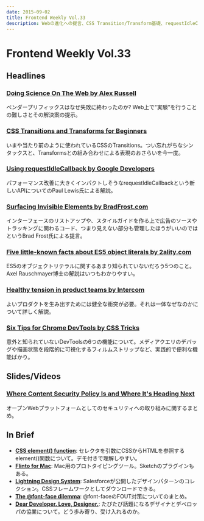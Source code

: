 ```yaml
---
date: 2015-09-02
title: Frontend Weekly Vol.33
description: Webの進化への提言、CSS Transition/Transform基礎、requestIdleCallback、他計13リンク
---
```


# Frontend Weekly Vol.33

## Headlines

### [Doing Science On The Web by Alex Russell](https://medium.com/@slightlylate/doing-science-on-the-web-af26d9be2faa)

ベンダープリフィックスはなぜ失敗に終わったのか? Web上で"実験"を行うことの難しさとその解決案の提示。

### [CSS Transitions and Transforms for Beginners](https://robots.thoughtbot.com/transitions-and-transforms)

いまや当たり前のように使われているCSSのTransitions。つい忘れがちなシンタックスと、Transformsとの組み合わせによる表現のおさらいを今一度。

### [Using requestIdleCallback by Google Developers](https://developers.google.com/web/updates/2015/08/27/using-requestidlecallback)

パフォーマンス改善に大きくインパクトしそうなrequestIdleCallbackという新しいAPIについてのPaul Lewis氏による解説。

### [Surfacing Invisible Elements by BradFrost.com](http://bradfrost.com/blog/post/surfacing-invisible-elements/)

インターフェースのリストアップや、スタイルガイドを作る上で広告のソースやトラッキングに関わるコード、つまり見えない部分も管理したほうがいいのではというBrad Frost氏による提言。

### [Five little-known facts about ES5 object literals by 2ality.com](http://www.2ality.com/2015/08/object-literals-es5.html)

ES5のオブジェクトリテラルに関するあまり知られていないだろう5つのこと。Axel Rauschmayer博士の解説はいつもわかりやすい。

### [Healthy tension in product teams by Intercom](https://blog.intercom.io/healthy-tension-in-product-teams/)

よいプロダクトを生み出すためには健全な衝突が必要。それは一体なぜなのかについて詳しく解説。

### [Six Tips for Chrome DevTools by CSS Tricks](https://css-tricks.com/six-tips-for-chrome-devtools/)

意外と知られていないDevToolsの6つの機能について。メディアクエリのデバッグや描画状態を段階的に可視化するフィルムストリップなど、実践的で便利な機能ばかり。

## Slides/Videos

### [Where Content Security Policy Is and Where It's Heading Next](https://docs.google.com/presentation/d/1oLiEv3LBynS-L4ZJ1tKLPmeD0rYzNG0uG2ClxjMG2zg/pub)

オープンWebプラットフォームとしてのセキュリティへの取り組みに関するまとめ。

## In Brief

- [**CSS element() function**](http://iamvdo.me/en/blog/css-element-function): セレクタを引数にCSSからHTMLを参照するelement()関数について。デモ付きで理解しやすい。
- [**Flinto for Mac**](https://www.flinto.com/mac): Mac用のプロトタイピングツール。Sketchのプラグインもある。
- [**Lightning Design System**](http://www.lightningdesignsystem.com/): Salesforceが公開したデザインパターンのコレクション。CSSフレームワークとしてダウンロードできる。
- [**The @font-face dilemma**](https://viget.com/extend/the-font-face-dilemma): @font-faceのFOUT対策についてのまとめ。
- [**Dear Developer. Love, Designer.**](http://humaan.com/dear-developer-love-designer/): たびたび話題になるデザイナとデベロッパの協業について。どう歩み寄り、受け入れるのか。
